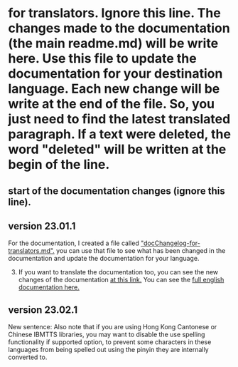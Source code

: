 # for translators. Ignore this line. The changes made to the documentation (the main readme.md) will be write here. Use this file to update the documentation for your destination language. Each new change will be write at the end of the file. So, you just need to find the latest translated paragraph. If a text were deleted, the word "deleted" will be written at the begin of the line.

## start of the documentation changes (ignore this line).

## version 23.01.1

For the documentation, I created a file called ["docChangelog-for-translators.md".](https://raw.githubusercontent.com/davidacm/NVDA-IBMTTS-Driver/master/docChangelog-for-translators.md)
you can use that file to see what has been changed in the documentation and update the documentation for your language.

3. If you want to translate the documentation too, you can see the new changes of the documentation
[at this link.](https://raw.githubusercontent.com/davidacm/NVDA-IBMTTS-Driver/master/docChangelog-for-translators.md) You can see the [full english documentation here.](https://raw.githubusercontent.com/davidacm/NVDA-IBMTTS-Driver/master/readme.md)

## version 23.02.1
New sentence: Also note that if you are using Hong Kong Cantonese or Chinese IBMTTS libraries, you may want to disable the use spelling functionality if supported option, to prevent some characters in these languages from being spelled out using the pinyin they are internally converted to.
